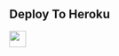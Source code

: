 


## Deploy To Heroku

<a href="https://heroku.com/deploy?template=https://github.com/ivecallclass/naruto">
     <img height="30px" src="https://img.shields.io/badge/Deploy%20To%20Heroku-blueviolet?style=for-the-badge&logo=heroku">
  </a>

